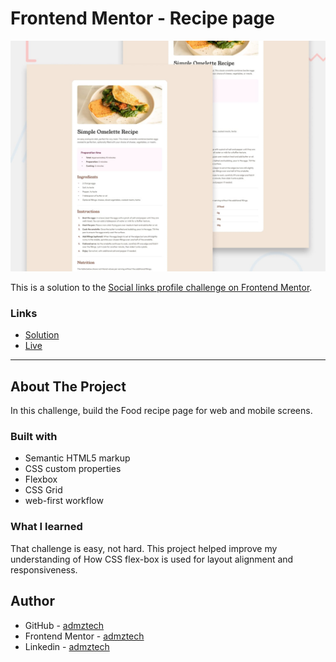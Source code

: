 # Frontend Mentor - Recipe page

![Design preview for the Recipe page coding challenge](./design/desktop-preview.jpg)

This is a solution to the [Social links profile challenge on Frontend Mentor](https://www.frontendmentor.io/challenges/recipe-page-KiTsR8QQKm).

### Links

- [Solution]()
- [Live]()
<hr>

## About The Project

In this challenge, build the Food recipe page for web and mobile screens. 

### Built with

- Semantic HTML5 markup
- CSS custom properties
- Flexbox
- CSS Grid
- web-first workflow

### What I learned

That challenge is easy, not hard. This project helped improve my understanding of How CSS flex-box is used for layout alignment and responsiveness.

## Author

- GitHub - [admztech](https://github.com/admztech)
- Frontend Mentor - [admztech](https://www.frontendmentor.io/profile/yourusername)
- Linkedin - [admztech](https://www.linkedin.com/in/admztech/)
